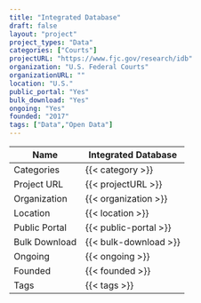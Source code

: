 ```yaml
---
title: "Integrated Database"
draft: false
layout: "project"
project_types: "Data"
categories: ["Courts"]
projectURL: "https://www.fjc.gov/research/idb"
organization: "U.S. Federal Courts"
organizationURL: ""
location: "U.S."
public_portal: "Yes"
bulk_download: "Yes"
ongoing: "Yes"
founded: "2017"
tags: ["Data","Open Data"]
---
```



Name                    |  Integrated Database    
------------------------|----
Categories              | {{< category >}} 
Project URL             | {{< projectURL >}} 
Organization            | {{< organization >}} 
Location                | {{< location >}} 
Public Portal           | {{< public-portal >}} 
Bulk Download           | {{< bulk-download >}} 
Ongoing                 | {{< ongoing >}} 
Founded                 | {{< founded >}} 
Tags                    | {{< tags >}} 
